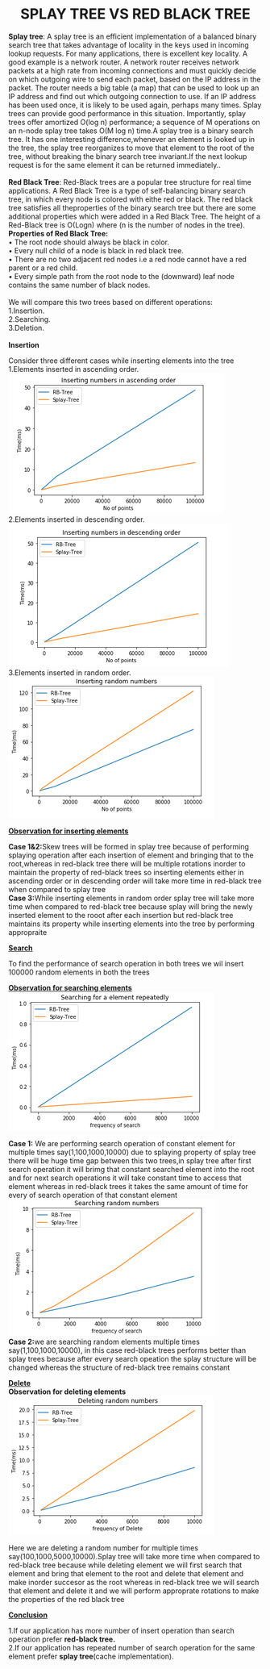 <h1><center>SPLAY TREE VS RED BLACK TREE</center></h1>
<body>
 <b>Splay tree</b>: A splay tree is an efficient implementation of a balanced binary search
tree that takes advantage of locality in the keys used in incoming lookup
requests. For many applications, there is excellent key locality. A good
example is a network router. A network router receives network packets at a
high rate from incoming connections and must quickly decide on which
outgoing wire to send each packet, based on the IP address in the packet. The
router needs a big table (a map) that can be used to look up an IP address and
find out which outgoing connection to use. If an IP address has been used
once, it is likely to be used again, perhaps many times. Splay trees can provide
good performance in this situation. Importantly, splay trees offer amortized
O(log n) performance; a sequence of M operations on an n-node splay tree
takes O(M log n) time.A splay tree is a binary search tree. It has one
interesting difference,whenever an element is looked up in the tree, the splay
tree reorganizes to move that element to the root of the tree, without breaking
the binary search tree invariant.If the next lookup request is for the same
element it can be returned immediately..<br><br>
<b>Red Black Tree</b>: Red-Black trees are a popular tree structure for real time applications. A
Red Black Tree is a type of self-balancing binary search tree, in which every
node is colored with eithe red or black. The red black tree satisfies all theproperties of the binary search tree but there are some additional properties
which were added in a Red Black Tree. The height of a Red-Black tree is
O(Logn) where (n is the number of nodes in the tree).<br>
 <b>Properties of Red Black Tree:</b><br>
• The root node should always be black in color.<br>
• Every null child of a node is black in red black tree.<br>
• There are no two adjacent red nodes i.e a red node cannot have a red
parent or a red child.<br>
• Every simple path from the root node to the (downward) leaf node
contains the same number of black nodes.<br><br>
We will compare this two trees based on different operations:<br>
    1.Insertion.<br>
    2.Searching.<br>
    3.Deletion.<br><br>
    <b>Insertion </b>
    <p>Consider three different cases while inserting elements into the tree<br>1.Elements inserted in ascending order.<br><img src="images/ascending insertion.png"><br>2.Elements inserted in descending order.<br><img src="images/descending insertion.png"><br>3.Elements inserted in random order.<br><img src="images/random insertion.png"><br>
    </p></body>
    <body><u><b>Observation for inserting elements</b></u><p><b>Case 1&2:</b>Skew trees will be formed in splay tree because of performing splaying operation after each insertion of element and bringing that to the root,whereas in red-black tree there will be multiple rotations inorder to maintain the property of red-black trees so inserting elements either in ascending order or in descending order will take more time in red-black tree when compared to splay tree<br>
<b>Case 3:</b>While inserting elements in random order splay tree will take more time when compared to red-black tree because splay will bring the newly inserted element to the rooot after each insertion but red-black tree maintains its property while inserting elements into the tree by performing appropraite</p></body>
<body><u><b>Search</b></u>
<p>To find the performance of search operation in both trees we wil insert 100000 random elements in both the trees</p><u><b>Observation for searching elements</b></u><img src="images/searching repeatedly.png"><br>
<p><b>Case 1:</b> We are performing search operation of constant element for multiple times say(1,100,1000,10000) due to splaying property of splay tree there will be huge time gap between this two trees,in splay tree after first search operation it will brimg that constant searched element into the root and for next search operations it will take constant time to access that element whereas in red-black trees it takes the same amount of time for every of search operation of that constant element<br><img src="images/random search.png"><br>
<b>Case 2:</b>we are searching random elements multiple times say(1,100,1000,10000), in this case red-black trees performs better than splay trees because after every search opeation the splay structure will be changed whereas the structure of red-black tree remains constant</p>
<body>
<u><b>Delete</b></u><br><b>Observation for deleting elements</b><img src="images/random delete.png"><br>
    <p>      Here we are deleting a random number for multiple times say(100,1000,5000,10000).Splay tree will take more time when compared to red-black tree because while deleting element we will first search that element and bring that element to the root and delete that element and make inorder succesor as the root whereas in red-black tree we will search that element and delete it and we will perform approprate rotations to make the properties of the red black tree</p></body>
    <body><u><b>Conclusion</b></u>
   <p>1.If our application has more number of insert operation than search operation prefer <b>red-black tree.</b><br>
   2.If our application has repeated number of search operation for the same element prefer <b>splay tree</b>(cache implementation).</p></body>
